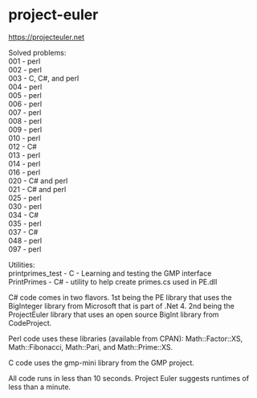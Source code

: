 # project-euler
https://projecteuler.net

Solved problems:<br>
001 - perl<br>
002 - perl<br>
003 - C, C#, and perl<br>
004 - perl<br>
005 - perl<br>
006 - perl<br>
007 - perl<br>
008 - perl<br>
009 - perl<br>
010 - perl<br>
012 - C#<br>
013 - perl<br>
014 - perl<br>
016 - perl<br>
020 - C# and perl<br>
021 - C# and perl<br>
025 - perl<br>
030 - perl<br>
034 - C#<br>
035 - perl<br>
037 - C#<br>
048 - perl<br>
097 - perl<br>

Utilities:<br>
printprimes_test - C - Learning and testing the GMP interface<br>
PrintPrimes - C# - utility to help create primes.cs used in PE.dll<br>

C# code comes in two flavors.  1st being the PE library that uses the BigInteger library from Microsoft that is part of .Net 4.  2nd being the ProjectEuler library that uses an open source BigInt library from CodeProject.

Perl code uses these libraries (available from CPAN): Math::Factor::XS, Math::Fibonacci, Math::Pari, and Math::Prime::XS.  

C code uses the gmp-mini library from the GMP project.



All code runs in less than 10 seconds.  Project Euler suggests runtimes of less than a minute.
